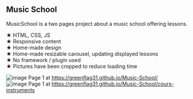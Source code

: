 ## Music School
MusicSchool is a two pages project about a music school offering lessons.  

&bigstar; HTML, CSS, JS  
&bigstar; Responsive content  
&bigstar; Home-made design  
&bigstar; Home-made resizable carousel, updating displayed lessons  
&bigstar; No framework / plugin used  
&bigstar; Pictures have been cropped to reduce loading time    


![image](https://user-images.githubusercontent.com/84795623/186468892-c0ce4fa5-f576-452c-9e02-afa7a30fa221.png) Page 1 at https://greenflag31.github.io/Music-School/  
![image](https://user-images.githubusercontent.com/84795623/186468892-c0ce4fa5-f576-452c-9e02-afa7a30fa221.png) Page 1 at https://greenflag31.github.io/Music-School/cours-instruments    
